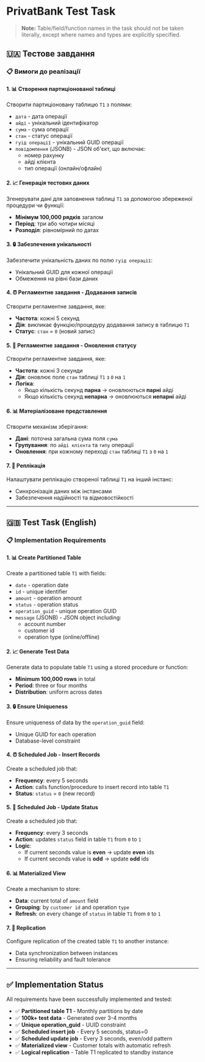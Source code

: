 # PrivatBank Test Task

> **Note:** Table/field/function names in the task should not be taken literally, except where names and types are explicitly specified.

## 🇺🇦 Тестове завдання

### 📋 Вимоги до реалізації

#### 1. 📊 Створення партиціонованої таблиці
Створити партиціоновану таблицю `Т1` з полями:
- `дата` - дата операції
- `айді` - унікальний ідентифікатор
- `сума` - сума операції
- `стан` - статус операції
- `гуід операції` - унікальний GUID операції
- `повідомлення` (JSONB) - JSON об'єкт, що включає:
  - номер рахунку
  - айді клієнта
  - тип операції (онлайн/офлайн)

#### 2. 📈 Генерація тестових даних
Згенерувати дані для заповнення таблиці `Т1` за допомогою збереженої процедури чи функції:
- **Мінімум 100,000 рядків** загалом
- **Період**: три або чотири місяці
- **Розподіл**: рівномірний по датах

#### 3. 🔒 Забезпечення унікальності
Забезпечити унікальність даних по полю `гуід операції`:
- Унікальний GUID для кожної операції
- Обмеження на рівні бази даних

#### 4. ⏰ Регламентне завдання - Додавання записів
Створити регламентне завдання, яке:
- **Частота**: кожні 5 секунд
- **Дія**: викликає функцію/процедуру додавання запису в таблицю `Т1`
- **Статус**: `стан` = `0` (новий запис)

#### 5. 🔄 Регламентне завдання - Оновлення статусу
Створити регламентне завдання, яке:
- **Частота**: кожні 3 секунди
- **Дія**: оновлює поле `стан` таблиці `Т1` з `0` на `1`
- **Логіка**: 
  - Якщо кількість секунд **парна** → оновлюються **парні** айді
  - Якщо кількість секунд **непарна** → оновлюються **непарні** айді

#### 6. 📊 Матеріалізоване представлення
Створити механізм зберігання:
- **Дані**: поточна загальна сума поля `сума`
- **Групування**: по `айді клієнта` та `типу` операції
- **Оновлення**: при кожному переході `стан` таблиці `Т1` з `0` на `1`

#### 7. 🔄 Реплікація
Налаштувати реплікацію створеної таблиці `Т1` на інший інстанс:
- Синхронізація даних між інстансами
- Забезпечення надійності та відмовостійкості

---

## 🇬🇧 Test Task (English)

### 📋 Implementation Requirements

#### 1. 📊 Create Partitioned Table
Create a partitioned table `T1` with fields:
- `date` - operation date
- `id` - unique identifier
- `amount` - operation amount
- `status` - operation status
- `operation_guid` - unique operation GUID
- `message` (JSONB) - JSON object including:
  - account number
  - customer id
  - operation type (online/offline)

#### 2. 📈 Generate Test Data
Generate data to populate table `T1` using a stored procedure or function:
- **Minimum 100,000 rows** in total
- **Period**: three or four months
- **Distribution**: uniform across dates

#### 3. 🔒 Ensure Uniqueness
Ensure uniqueness of data by the `operation_guid` field:
- Unique GUID for each operation
- Database-level constraint

#### 4. ⏰ Scheduled Job - Insert Records
Create a scheduled job that:
- **Frequency**: every 5 seconds
- **Action**: calls function/procedure to insert record into table `T1`
- **Status**: `status` = `0` (new record)

#### 5. 🔄 Scheduled Job - Update Status
Create a scheduled job that:
- **Frequency**: every 3 seconds
- **Action**: updates `status` field in table `T1` from `0` to `1`
- **Logic**:
  - If current seconds value is **even** → update **even** ids
  - If current seconds value is **odd** → update **odd** ids

#### 6. 📊 Materialized View
Create a mechanism to store:
- **Data**: current total of `amount` field
- **Grouping**: by `customer id` and operation `type`
- **Refresh**: on every change of `status` in table `T1` from `0` to `1`

#### 7. 🔄 Replication
Configure replication of the created table `T1` to another instance:
- Data synchronization between instances
- Ensuring reliability and fault tolerance

---

## ✅ Implementation Status

All requirements have been successfully implemented and tested:

- ✅ **Partitioned table T1** - Monthly partitions by date
- ✅ **100k+ test data** - Generated over 3-4 months
- ✅ **Unique operation_guid** - UUID constraint
- ✅ **Scheduled insert job** - Every 5 seconds, status=0
- ✅ **Scheduled update job** - Every 3 seconds, even/odd pattern
- ✅ **Materialized view** - Customer totals with automatic refresh
- ✅ **Logical replication** - Table T1 replicated to standby instance